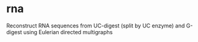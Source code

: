 # rna
Reconstruct RNA sequences from UC-digest (split by UC enzyme) and G-digest using Eulerian directed multigraphs
